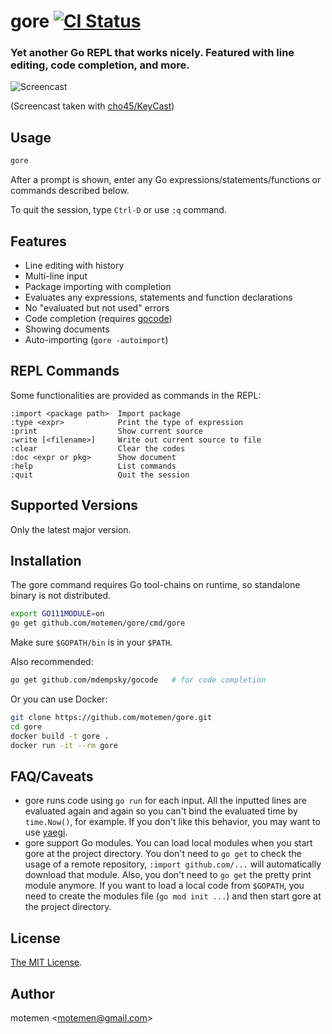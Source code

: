 # gore [![CI Status](https://github.com/motemen/gore/workflows/CI/badge.svg)](https://github.com/motemen/gore/actions)
### Yet another Go REPL that works nicely. Featured with line editing, code completion, and more.

![Screencast](doc/screencast.gif)

(Screencast taken with [cho45/KeyCast](https://github.com/cho45/KeyCast))

## Usage

```sh
gore
```
After a prompt is shown, enter any Go expressions/statements/functions or commands described below.

To quit the session, type `Ctrl-D` or use `:q` command.

## Features

- Line editing with history
- Multi-line input
- Package importing with completion
- Evaluates any expressions, statements and function declarations
- No "evaluated but not used" errors
- Code completion (requires [gocode](https://github.com/mdempsky/gocode))
- Showing documents
- Auto-importing (`gore -autoimport`)

## REPL Commands

Some functionalities are provided as commands in the REPL:

```
:import <package path>  Import package
:type <expr>            Print the type of expression
:print                  Show current source
:write [<filename>]     Write out current source to file
:clear                  Clear the codes
:doc <expr or pkg>      Show document
:help                   List commands
:quit                   Quit the session
```

## Supported Versions
Only the latest major version.

## Installation
The gore command requires Go tool-chains on runtime, so standalone binary is not distributed.

```sh
export GO111MODULE=on
go get github.com/motemen/gore/cmd/gore
```

Make sure `$GOPATH/bin` is in your `$PATH`.

Also recommended:

```sh
go get github.com/mdempsky/gocode   # for code completion
```

Or you can use Docker:

```sh
git clone https://github.com/motemen/gore.git
cd gore
docker build -t gore .
docker run -it --rm gore
```

## FAQ/Caveats

- gore runs code using `go run` for each input. All the inputted lines are
  evaluated again and again so you can't bind the evaluated time by
  `time.Now()`, for example. If you don't like this behavior, you may want to use
  [yaegi](https://github.com/containous/yaegi).
- gore support Go modules. You can load local modules when you start gore at
  the project directory. You don't need to `go get` to check the usage of a
  remote repository, `:import github.com/...` will automatically download that
  module. Also, you don't need to `go get` the pretty print module anymore. If
  you want to load a local code from `$GOPATH`, you need to create the modules
  file (`go mod init ...`) and then start gore at the project directory.

## License

[The MIT License](./LICENSE).

## Author

motemen &lt;<motemen@gmail.com>&gt;
